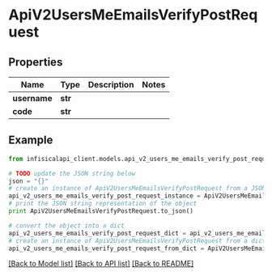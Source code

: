 # ApiV2UsersMeEmailsVerifyPostRequest


## Properties
Name | Type | Description | Notes
------------ | ------------- | ------------- | -------------
**username** | **str** |  | 
**code** | **str** |  | 

## Example

```python
from infisicalapi_client.models.api_v2_users_me_emails_verify_post_request import ApiV2UsersMeEmailsVerifyPostRequest

# TODO update the JSON string below
json = "{}"
# create an instance of ApiV2UsersMeEmailsVerifyPostRequest from a JSON string
api_v2_users_me_emails_verify_post_request_instance = ApiV2UsersMeEmailsVerifyPostRequest.from_json(json)
# print the JSON string representation of the object
print ApiV2UsersMeEmailsVerifyPostRequest.to_json()

# convert the object into a dict
api_v2_users_me_emails_verify_post_request_dict = api_v2_users_me_emails_verify_post_request_instance.to_dict()
# create an instance of ApiV2UsersMeEmailsVerifyPostRequest from a dict
api_v2_users_me_emails_verify_post_request_from_dict = ApiV2UsersMeEmailsVerifyPostRequest.from_dict(api_v2_users_me_emails_verify_post_request_dict)
```
[[Back to Model list]](../README.md#documentation-for-models) [[Back to API list]](../README.md#documentation-for-api-endpoints) [[Back to README]](../README.md)


